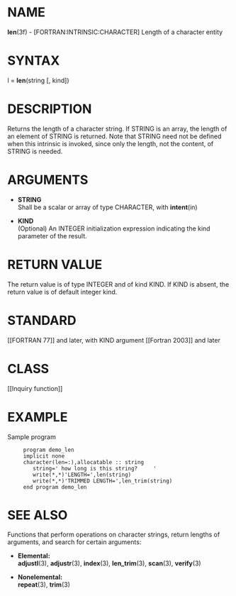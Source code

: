 # NAME

**len**(3f) - \[FORTRAN:INTRINSIC:CHARACTER\] Length of a character
entity

# SYNTAX

l = **len**(string \[, kind\])

# DESCRIPTION

Returns the length of a character string. If STRING is an array, the
length of an element of STRING is returned. Note that STRING need not be
defined when this intrinsic is invoked, since only the length, not the
content, of STRING is needed.

# ARGUMENTS

  - **STRING**  
    Shall be a scalar or array of type CHARACTER, with **intent**(in)

  - **KIND**  
    (Optional) An INTEGER initialization expression indicating the kind
    parameter of the result.

# RETURN VALUE

The return value is of type INTEGER and of kind KIND. If KIND is absent,
the return value is of default integer kind.

# STANDARD

\[\[FORTRAN 77\]\] and later, with KIND argument \[\[Fortran 2003\]\]
and later

# CLASS

\[\[Inquiry function\]\]

# EXAMPLE

Sample program

``` 
     program demo_len
     implicit none
     character(len=:),allocatable :: string
        string=' how long is this string?     '
        write(*,*)'LENGTH=',len(string)
        write(*,*)'TRIMMED LENGTH=',len_trim(string)
     end program demo_len
```

# SEE ALSO

Functions that perform operations on character strings, return lengths
of arguments, and search for certain arguments:

  - **Elemental:**  
    **adjustl**(3), **adjustr**(3), **index**(3), **len\_trim**(3),
    **scan**(3), **verify**(3)

  - **Nonelemental:**  
    **repeat**(3), **trim**(3)
